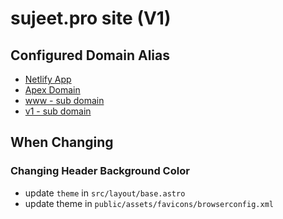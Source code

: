 # sujeet.pro site (V1)

## Configured Domain Alias

- [Netlify App](https://sujeet-pro-v1.netlify.app)
- [Apex Domain](https://sujeet.pro)
- [www - sub domain](https://www.sujeet.pro)
- [v1 - sub domain](https://sujeet.pro)

## When Changing

### Changing Header Background Color

- update `theme` in `src/layout/base.astro`
- update theme in `public/assets/favicons/browserconfig.xml`
